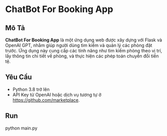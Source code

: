 # **ChatBot For Booking App**

## **Mô Tả**

**ChatBot For Booking App** là một ứng dụng web được xây dựng với Flask và OpenAI GPT, nhằm giúp người dùng tìm kiếm và quản lý các phòng đặt trước. Ứng dụng này cung cấp các tính năng như tìm kiếm phòng theo vị trí, lấy thông tin chi tiết về phòng, và thực hiện các phép toán chuyển đổi tiền tệ.

## **Yêu Cầu**

- Python 3.8 trở lên
- API Key từ OpenAI hoặc dịch vụ tương tự ở https://github.com/marketplace.
  

## **Run**
  python main.py

